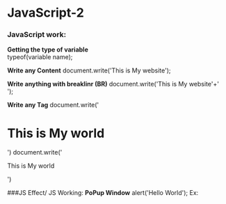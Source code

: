 # JavaScript-2

### JavaScript work:

**Getting the type of variable** <br />
typeof(variable name);

**Write any Content**
document.write('This is My website');

**Write anything with breaklinr (BR)**
document.write('This is My website'+'<br />');

**Write any Tag**
document.write('<h1>This  is My world</h1>')
document.write('<p>This  is My world</p>')

###JS Effect/ JS Working:
**PoPup Window**
alert('Hello World');
Ex:  <script type="text/javascript"> 
alert('Hello World');
***
	
**Prompt Box**
var a=prompt('Enter Your Number', ' ');
document.write(typeof(a));

**Creating an Object**
var a=prompt('Enter Your Number','');
document.write(typeof(a)+'<br />');
var b=new String(a);
document.write(typeof(b));
***

**Alert Box**
1) input: <input type="button" onclick="popup()" value="PoP Up">
2) js code: function popup(){
alert('Alert Man');
}
***

** Any content write this Function**
var a="This his you";
var b='Its me';
document.write(a+b);
Or,  document.write('This is you'+'Its me');
***

** Any content write with BR**
document.write('This is you'+'<br />'+'Its me');
***


### JS Comment:
	//Single Line Comment
	/*Many Line Comment*/
  
  

